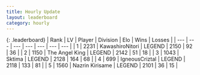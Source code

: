 ```yaml
---
title: Hourly Update
layout: leaderboard
category: hourly
---
```


{: .leaderboard}
| Rank | LV | Player | Division | Elo | Wins | Losses |
| --- | --- | --- | --- | --- | --- | --- |
| <span data-change="0">1</span> | 2231 | <span title="ID: 164871">KawashiroNitori</span> | LEGEND | <span data-change="0">2150</span> | <span data-change="0">92</span> | <span data-change="0">36</span> |
| <span data-change="0">2</span> | 1150 | <span title="ID: 547162">The Angel King</span> | LEGEND | <span data-change="0">2142</span> | <span data-change="0">51</span> | <span data-change="0">18</span> |
| <span data-change="1">3</span> | 1043 | <span title="ID: 353063">Sktima</span> | LEGEND | <span data-change="18">2128</span> | <span data-change="3">164</span> | <span data-change="0">68</span> |
| <span data-change="-1">4</span> | 699 | <span title="ID: 69018">IgneousCriztal</span> | LEGEND | <span data-change="0">2118</span> | <span data-change="0">133</span> | <span data-change="0">81</span> |
| <span data-change="0">5</span> | 1560 | <span title="ID: 315148">Nazrin Kirisame</span> | LEGEND | <span data-change="0">2101</span> | <span data-change="0">36</span> | <span data-change="0">15</span> |